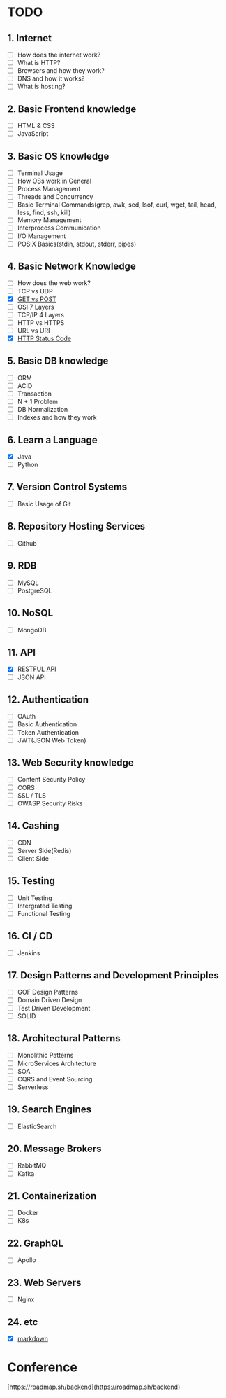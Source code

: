 # TODO

## 1\. Internet

-   [ ]  How does the internet work?
-   [ ]  What is HTTP?
-   [ ]  Browsers and how they work?
-   [ ]  DNS and how it works?
-   [ ]  What is hosting?

## 2\. Basic Frontend knowledge

-   [ ]  HTML & CSS
-   [ ]  JavaScript

## 3\. Basic OS knowledge

-   [ ]  Terminal Usage
-   [ ]  How OSs work in General
-   [ ]  Process Management
-   [ ]  Threads and Concurrency
-   [ ]  Basic Terminal Commands(grep, awk, sed, lsof, curl, wget, tail, head, less, find, ssh, kill)
-   [ ]  Memory Management
-   [ ]  Interprocess Communication
-   [ ]  I/O Management
-   [ ]  POSIX Basics(stdin, stdout, stderr, pipes)

## 4\. Basic Network Knowledge

-   [ ]  How does the web work?
-   [ ]  TCP vs UDP
-   [X]  [GET vs POST](https://github.com/blackhoal/Study/blob/main/Network/GET%20VS%20POST.md)
-   [ ]  OSI 7 Layers
-   [ ]  TCP/IP 4 Layers
-   [ ]  HTTP vs HTTPS
-   [ ]  URL vs URI
-   [X]  [HTTP Status Code](https://github.com/blackhoal/Study/blob/main/Network/Http%20Status%20Code.md)

## 5\. Basic DB knowledge

-   [ ]  ORM
-   [ ]  ACID
-   [ ]  Transaction
-   [ ]  N + 1 Problem
-   [ ]  DB Normalization
-   [ ]  Indexes and how they work

## 6\. Learn a Language

-   [X]  Java
-   [ ]  Python

## 7\. Version Control Systems

-   [ ]  Basic Usage of Git

## 8\. Repository Hosting Services

-   [ ]  Github

## 9\. RDB

-   [ ]  MySQL
-   [ ]  PostgreSQL

## 10\. NoSQL

-   [ ]  MongoDB

## 11\. API

-   [X]  [RESTFUL API](https://github.com/blackhoal/TIL/blob/master/JAVA/WEB/Spring/Chapter%2012/Notes.md)
-   [ ]  JSON API

## 12\. Authentication

-   [ ]  OAuth
-   [ ]  Basic Authentication
-   [ ]  Token Authentication
-   [ ]  JWT(JSON Web Token)

## 13\. Web Security knowledge

-   [ ]  Content Security Policy
-   [ ]  CORS
-   [ ]  SSL / TLS
-   [ ]  OWASP Security Risks

## 14\. Cashing

-   [ ]  CDN
-   [ ]  Server Side(Redis)
-   [ ]  Client Side

## 15\. Testing

-   [ ]  Unit Testing
-   [ ]  Intergrated Testing
-   [ ]  Functional Testing

## 16\. CI / CD

-   [ ]  Jenkins

## 17\. Design Patterns and Development Principles

-   [ ]  GOF Design Patterns
-   [ ]  Domain Driven Design
-   [ ]  Test Driven Development
-   [ ]  SOLID

## 18\. Architectural Patterns

-   [ ]  Monolithic Patterns
-   [ ]  MicroServices Architecture
-   [ ]  SOA
-   [ ]  CQRS and Event Sourcing
-   [ ]  Serverless

## 19\. Search Engines

-   [ ]  ElasticSearch

## 20\. Message Brokers

-   [ ]  RabbitMQ
-   [ ]  Kafka

## 21\. Containerization

-   [ ]  Docker
-   [ ]  K8s

## 22\. GraphQL

-   [ ]  Apollo

## 23\. Web Servers

-   [ ]  Nginx

## 24\. etc

-   [X]  [markdown]()

# Conference

[https://roadmap.sh/backend](https://roadmap.sh/backend)
